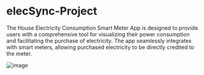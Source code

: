 # elecSync-Project
 The House Electricity Consumption Smart Meter App is designed to provide users with a comprehensive tool for visualizing their power consumption and facilitating the purchase of electricity. The app seamlessly integrates with smart meters, allowing purchased electricity to be directly credited to the meter.



![image](https://github.com/user-attachments/assets/5a8e3259-4b60-4177-bf92-b5808405b816)
